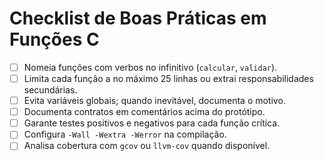 # Checklist de Boas Práticas em Funções C

- [ ] Nomeia funções com verbos no infinitivo (`calcular`, `validar`).
- [ ] Limita cada função a no máximo 25 linhas ou extrai responsabilidades secundárias.
- [ ] Evita variáveis globais; quando inevitável, documenta o motivo.
- [ ] Documenta contratos em comentários acima do protótipo.
- [ ] Garante testes positivos e negativos para cada função crítica.
- [ ] Configura `-Wall -Wextra -Werror` na compilação.
- [ ] Analisa cobertura com `gcov` ou `llvm-cov` quando disponível.

